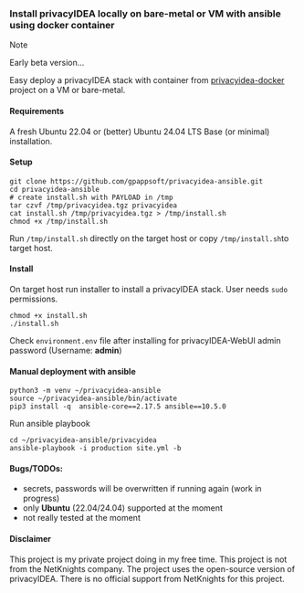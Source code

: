 ### Install privacyIDEA locally on bare-metal or VM with ansible using docker container

> [!Note]
> Early beta version...

Easy deploy a privacyIDEA stack with container from [privacyidea-docker](https://github.com/gpappsoft/privacyidea-docker/) project on a VM or bare-metal.

#### Requirements

A fresh Ubuntu 22.04 or (better) Ubuntu 24.04 LTS Base (or minimal) installation.

#### Setup
```
git clone https://github.com/gpappsoft/privacyidea-ansible.git
cd privacyidea-ansible
# create install.sh with PAYLOAD in /tmp
tar czvf /tmp/privacyidea.tgz privacyidea
cat install.sh /tmp/privacyidea.tgz > /tmp/install.sh
chmod +x /tmp/install.sh
```

Run ```/tmp/install.sh``` directly on the target host or copy ```/tmp/install.sh```to target host.

#### Install
On target host run installer to install a privacyIDEA stack. User needs ```sudo``` permissions.

```
chmod +x install.sh
./install.sh
```

Check ```environment.env``` file after installing for privacyIDEA-WebUI admin password (Username: **admin**)

#### Manual deployment with ansible

```
python3 -m venv ~/privacyidea-ansible
source ~/privacyidea-ansible/bin/activate 
pip3 install -q  ansible-core==2.17.5 ansible==10.5.0
```
Run ansible playbook

```
cd ~/privacyidea-ansible/privacyidea
ansible-playbook -i production site.yml -b
```

#### Bugs/TODOs:
 - secrets, passwords  will be overwritten if running again (work in progress)
 - only **Ubuntu** (22.04/24.04) supported at the moment
 - not really tested at the moment

#### Disclaimer

This project is my private project doing in my free time. This project is not from the NetKnights company. The project uses the open-source version of privacyIDEA. There is no official support from NetKnights for this project.
